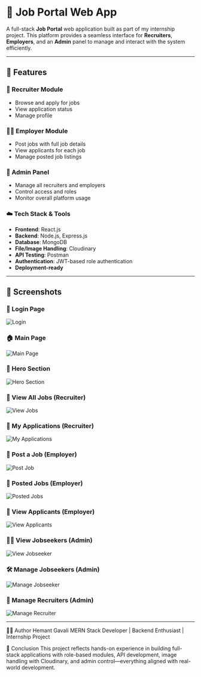 # 💼 Job Portal Web App

A full-stack **Job Portal** web application built as part of my internship project. This platform provides a seamless interface for **Recruiters**, **Employers**, and an **Admin** panel to manage and interact with the system efficiently.

---

## 🚀 Features

### 👤 Recruiter Module
- Browse and apply for jobs
- View application status
- Manage profile

### 🧑‍💼 Employer Module
- Post jobs with full job details
- View applicants for each job
- Manage posted job listings

### 🔐 Admin Panel
- Manage all recruiters and employers
- Control access and roles
- Monitor overall platform usage

### ☁️ Tech Stack & Tools
- **Frontend**: React.js
- **Backend**: Node.js, Express.js
- **Database**: MongoDB
- **File/Image Handling**: Cloudinary
- **API Testing**: Postman
- **Authentication**: JWT-based role authentication
- **Deployment-ready**

---

## 📸 Screenshots

### 🔐 Login Page
![Login](./screenshots/login.png)

### 🏠 Main Page
![Main Page](./screenshots/MainPage.png)

### 🎯 Hero Section
![Hero Section](./screenshots/Herosection.png)

### 📃 View All Jobs (Recruiter)
![View Jobs](./screenshots/View_jobs.png)

### 📨 My Applications (Recruiter)
![My Applications](./screenshots/My_application.png)

### 📝 Post a Job (Employer)
![Post Job](./screenshots/Post_Job.png)

### 📌 Posted Jobs (Employer)
![Posted Jobs](./screenshots/Posted_Job.png)

### 👀 View Applicants (Employer)
![View Applicants](./screenshots/View_Applicants.png)

### 🧑‍💼 View Jobseekers (Admin)
![View Jobseeker](./screenshots/View_Jobseeker.png)

### 🛠️ Manage Jobseekers (Admin)
![Manage Jobseeker](./screenshots/Manage_jobSeeker.png)

### 👥 Manage Recruiters (Admin)
![Manage Recruiter](./screenshots/Manage_Recuiter.png)

---

🙋‍♂️ Author
Hemant Gavali
MERN Stack Developer | Backend Enthusiast | Internship Project

🏁 Conclusion
This project reflects hands-on experience in building 
full-stack applications with role-based modules, API development, 
image handling with Cloudinary, and admin control—everything aligned 
with real-world development.

